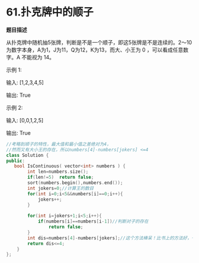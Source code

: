 # 61.扑克牌中的顺子 

**题目描述**

从扑克牌中随机抽5张牌，判断是不是一个顺子，即这5张牌是不是连续的。2～10为数字本身，A为1，J为11，Q为12，K为13，而大、小王为 0 ，可以看成任意数字。A 不能视为 14。 

示例 1:

输入: [1,2,3,4,5]

输出: True

 

示例 2:

输入: [0,0,1,2,5]

输出: True



```C++
//考略到顺子的特性，最大值和最小值之差绝对为4，
//然而又有大小王的存在，所以numbers[4]-numbers[jokers] <=4 
class Solution {
public:
   bool IsContinuous( vector<int> numbers ) {
        int len=numbers.size();
        if(len!=5)  return false;
        sort(numbers.begin(),numbers.end());
        int jokers=0;//计算王的数目
        for(int i=0;i<5&&numbers[i]==0;i++){
            jokers++;
        }
     
        for(int i=jokers+1;i<5;i++){
            if(numbers[i]==numbers[i-1])//判断对子的存在
                return false;
        }
        int dis=numbers[4]-numbers[jokers];//这个方法棒呆！比书上的方法好，一步到位
        return dis<=4;
    }
};
```

